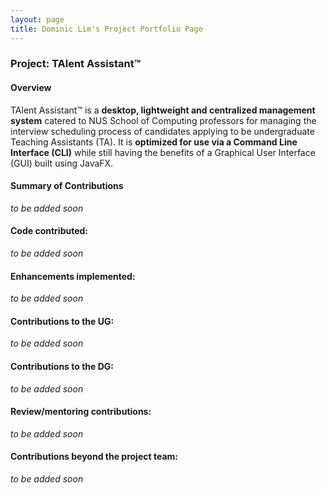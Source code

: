 ```yaml
---
layout: page
title: Dominic Lim's Project Portfolio Page
---
```


### Project: TAlent Assistant™

#### Overview ####
TAlent Assistant™ is a **desktop, lightweight and centralized management system** catered to NUS School of Computing professors for managing
the interview scheduling process of candidates applying to be undergraduate Teaching Assistants (TA). It is **optimized for use via a Command Line Interface (CLI)** while still having the benefits of a Graphical User Interface (GUI) built using JavaFX.

#### Summary of Contributions ####
_to be added soon_

#### Code contributed: ####
_to be added soon_

#### Enhancements implemented: ####
_to be added soon_

#### Contributions to the UG: ####
_to be added soon_

#### Contributions to the DG: ####
_to be added soon_

#### Review/mentoring contributions: ####
_to be added soon_

#### Contributions beyond the project team: ####
_to be added soon_
